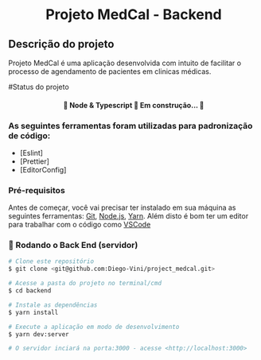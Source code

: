 <h1 align="center">Projeto MedCal - Backend</h1>

## Descrição do projeto
<p>Projeto MedCal é uma aplicação desenvolvida com intuito de facilitar o processo de agendamento de pacientes em clinicas médicas.</p>

#Status do projeto
<h4 align="center"> 
	🚧  Node & Typescript 🚀 Em construção...  🚧
</h4>

### As seguintes ferramentas foram utilizadas para padronização de código:

- [Eslint]
- [Prettier]
- [EditorConfig]

### Pré-requisitos

Antes de começar, você vai precisar ter instalado em sua máquina as seguintes ferramentas:
[Git](https://git-scm.com), [Node.js](https://nodejs.org/en/), [Yarn](https://yarnpkg.com/getting-started/install). 
Além disto é bom ter um editor para trabalhar com o código como [VSCode](https://code.visualstudio.com/)

### 🎲 Rodando o Back End (servidor)

```bash
# Clone este repositório
$ git clone <git@github.com:Diego-Vini/project_medcal.git>

# Acesse a pasta do projeto no terminal/cmd
$ cd backend

# Instale as dependências
$ yarn install

# Execute a aplicação em modo de desenvolvimento
$ yarn dev:server

# O servidor inciará na porta:3000 - acesse <http://localhost:3000>
```
